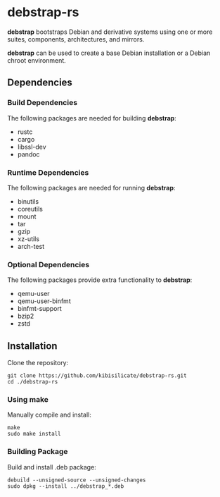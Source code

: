 # debstrap-rs

**debstrap** bootstraps Debian and derivative systems using one or more suites, components, architectures, and mirrors.

**debstrap** can be used to create a base Debian installation or a Debian chroot environment.

## Dependencies

### Build Dependencies

The following packages are needed for building **debstrap**:

* rustc
* cargo
* libssl-dev
* pandoc

### Runtime Dependencies

The following packages are needed for running **debstrap**:

* binutils
* coreutils
* mount
* tar
* gzip
* xz-utils
* arch-test

### Optional Dependencies

The following packages provide extra functionality to **debstrap**:

* qemu-user
* qemu-user-binfmt
* binfmt-support
* bzip2
* zstd

## Installation

Clone the repository:

```
git clone https://github.com/kibisilicate/debstrap-rs.git
cd ./debstrap-rs
```

### Using make

Manually compile and install:

```
make
sudo make install
```

### Building Package

Build and install .deb package:

```
debuild --unsigned-source --unsigned-changes
sudo dpkg --install ../debstrap_*.deb
```

